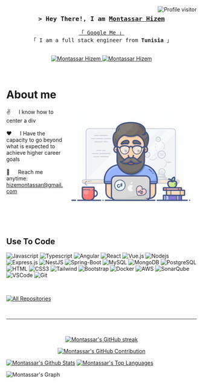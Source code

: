 <a href="https://komarev.com/ghpvc/?username=hizemmontassar">
  <img align="right" src="https://komarev.com/ghpvc/?username=hizemmontassar&label=Profile%20views&color=0e75b6&style=flat" alt="Profile visitor" />
</a>

<!-- Intro  -->
<h3 align="center">
        <samp>&gt; Hey There!, I am
                <b><a target="_blank" href="https://hizemmontassar.github.io/">Montassar Hizem</a></b>
        </samp>
</h3>

<p align="center"> 
  <samp>
    <a href="https://www.google.com/search?q=Montassar+Hizem">「 Google Me 」</a>
    <br>
    「 I am a full stack engineer from <b>Tunisia</b> 」
    <br>
    <br>
  </samp>
</p>

<p align="center">
 <a href="https://hizemmontassar.github.io/" target="_blank">
  <img src="https://img.shields.io/badge/Website-DC143C?style=for-the-badge&logo=medium&logoColor=white" alt="Montassar Hizem" />
 </a>
 <a href="https://www.linkedin.com/in/montassar-hizem/" target="_blank">
  <img src="https://img.shields.io/badge/LinkedIn-0077B5?style=for-the-badge&logo=linkedin&logoColor=white" alt="Montassar Hizem"/>
 </a>
 <!-- <a href="https://twitter.com/_alsiam" target="_blank">
  <img src="https://img.shields.io/badge/Twitter-1DA1F2?style=for-the-badge&logo=twitter&logoColor=white" />
 </a> -->
 <!-- <a href="https://instagram.com/_alsiam" target="_blank">
  <img src="https://img.shields.io/badge/Instagram-fe4164?style=for-the-badge&logo=instagram&logoColor=white" alt="alsiam" />
 </a>  -->
 <!-- <a href="https://facebook.com/alsiam.dev" target="_blank">
  <img src="https://img.shields.io/badge/Facebook-20BEFF?&style=for-the-badge&logo=facebook&logoColor=white" alt="alsiam"  />
  </a>  -->
</p>
<br />

<!-- About Section -->

# About me

<p>
 <img align="right" width="350" src="./programmer.gif" alt="full stack developer" />
  
 ✌️ &emsp; I know how to center a div <br/><br/>
 ❤️ &emsp; I Have the capacity to go beyond what is expected to achieve higher career goals<br/><br/>
 📧 &emsp; Reach me anytime: hizemontassar@gmail.com<br/><br/>

</p>

<br/>
<br/>
<br/>

## Use To Code

![Javascript](https://img.shields.io/badge/Javascript-F0DB4F?style=for-the-badge&labelColor=black&logo=javascript&logoColor=F0DB4F)
![Typescript](https://img.shields.io/badge/Typescript-007acc?style=for-the-badge&labelColor=black&logo=typescript&logoColor=007acc)
![Angular](https://img.shields.io/badge/-Angular-FF0000?style=for-the-badge&labelColor=white&logo=angular&logoColor=FF0000)
![React](https://img.shields.io/badge/-React-61DBFB?style=for-the-badge&labelColor=black&logo=react&logoColor=61DBFB)
![Vue.js](https://img.shields.io/badge/-Vue.js-3FB27F?style=for-the-badge&labelColor=black&logo=vue.js&logoColor=3FB27F)
![Nodejs](https://img.shields.io/badge/Nodejs-3C873A?style=for-the-badge&labelColor=black&logo=node.js&logoColor=3C873A)
![Express.js](https://img.shields.io/badge/Express.js-000000?style=for-the-badge&logo=express&logoColor=white)
![NestJS](https://img.shields.io/badge/-NestJS-FF0000?style=for-the-badge&labelColor=black&logo=nestjs&logoColor=FF0000)
![Spring-Boot](https://img.shields.io/badge/-Spring%20Boot-6AAD3D?style=for-the-badge&labelColor=white&logo=spring-boot&logoColor=6AAD3D)
![MySQL](https://img.shields.io/badge/-MySQL-E59208?style=for-the-badge&labelColor=white&logo=mysql&logoColor=black)
![MongoDB](https://img.shields.io/badge/MongoDB-4EA94B?style=for-the-badge&logo=mongodb&logoColor=white)
![PostgreSQL](https://img.shields.io/badge/-PostgreSQL-31648C?style=for-the-badge&labelColor=white&logo=postgresql&logoColor=31648C)
![HTML](https://img.shields.io/badge/HTML5-E34F26?style=for-the-badge&logo=html5&logoColor=white)
![CSS3](https://img.shields.io/badge/CSS3-1572B6?style=for-the-badge&logo=css3&logoColor=white)
![Tailwind](https://img.shields.io/badge/Tailwind_CSS-092749?style=for-the-badge&logo=tailwindcss&logoColor=06B6D4&labelColor=000000)
![Bootstrap](https://img.shields.io/badge/Bootstrap-563D7C?style=for-the-badge&logo=bootstrap&logoColor=white)
![Docker](https://img.shields.io/badge/-Docker-008DE1?style=for-the-badge&labelColor=white&logo=docker&logoColor=008DE1)
![AWS](https://img.shields.io/badge/-AWS-F79400?style=for-the-badge&labelColor=white&logo=amazon&logoColor=F79400)
![SonarQube](https://img.shields.io/badge/-SonarQube-C51F28?style=for-the-badge&labelColor=white&logo=sonar&logoColor=C51F28)
![VSCode](https://img.shields.io/badge/Visual_Studio-0078d7?style=for-the-badge&logo=visual%20studio&logoColor=white)
![Git](https://img.shields.io/badge/Git-F05032?style=for-the-badge&logo=git&logoColor=white)

<br/>

<!-- ## Top Open Source - -->

<!-- [![iTasks](https://github-readme-stats.vercel.app/api/pin/?username=alsiam&repo=itasks&border_color=7F3FBF&bg_color=0D1117&title_color=C9D1D9&text_color=8B949E&icon_color=7F3FBF)](https://github.com/alsiam/itasks)
[![urFolio](https://github-readme-stats.vercel.app/api/pin/?username=alsiam&repo=urfolio&border_color=7F3FBF&bg_color=0D1117&title_color=C9D1D9&text_color=8B949E&icon_color=7F3FBF)](https://github.com/alsiam/urfolio)
[![Web Projects](https://github-readme-stats.vercel.app/api/pin/?username=alsiam&repo=web-projects&border_color=7F3FBF&bg_color=0D1117&title_color=C9D1D9&text_color=8B949E&icon_color=7F3FBF)](https://github.com/alsiam/web-projects)
[![Al Siam Readme](https://github-readme-stats.vercel.app/api/pin/?username=alsiam&repo=alsiam&border_color=7F3FBF&bg_color=0D1117&title_color=C9D1D9&text_color=8B949E&icon_color=7F3FBF)](https://github.com/alsiam/alsiam) -->

<p align="left">
  <a href="https://github.com/hizemmontassar?tab=repositories" target="_blank"><img alt="All Repositories" title="All Repositories" src="https://img.shields.io/badge/-All%20Repos-2962FF?style=for-the-badge&logo=koding&logoColor=white"/></a>
</p>

<br/>
<hr/>
<br/>

<p align="center">
  <a href="https://github.com/hizemmontassar">
    <img src="https://github-readme-streak-stats.herokuapp.com/?user=hizemmontassar&theme=radical&border=7F3FBF&background=0D1117" alt="Montassar's GitHub streak"/>
  </a>
</p>

<p align="center">
  <a href="https://github.com/hizemmontassar">
    <img src="https://github-profile-summary-cards.vercel.app/api/cards/profile-details?username=hizemmontassar&theme=radical" alt="Montassar's GitHub Contribution"/>
  </a>
</p>

<a> 
    <a href="https://github.com/hizemmontassar"><img alt="Montassar's Github Stats" src="https://denvercoder1-github-readme-stats.vercel.app/api?username=hizemmontassar&show_icons=true&count_private=true&theme=react&border_color=7F3FBF&bg_color=0D1117&title_color=F85D7F&icon_color=F8D866" height="192px" width="49.5%"/></a>
  <a href="https://github.com/hizemmontassar"><img alt="Montassar's Top Languages" src="https://denvercoder1-github-readme-stats.vercel.app/api/top-langs/?username=hizemmontassar&langs_count=8&layout=compact&theme=react&border_color=7F3FBF&bg_color=0D1117&title_color=F85D7F&icon_color=F8D866" height="192px" width="49.5%"/></a>
  <br/>
</a>

![Montassar's Graph](https://github-readme-activity-graph.vercel.app/graph?username=hizemmontassar&custom_title=Montassar%20Hizem%27s%20GitHub%20Activity%20Graph&bg_color=0D1117&color=7F3FBF&line=7F3FBF&point=7F3FBF&area_color=FFFFFF&title_color=FFFFFF&area=true)
